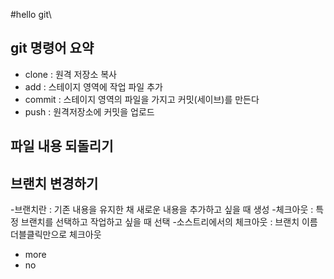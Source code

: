 #hello git\
 ## git 명령어 요약

- clone : 원격 저장소 복사
- add : 스테이지 영역에 작업 파일 추가
- commit : 스테이지 영역의 파일을 가지고 커밋(세이브)를 만든다
- push : 원격저장소에 커밋을 업로드 


## 파일 내용 되돌리기

## 브랜치 변경하기
-브랜치란 : 기존 내용을 유지한 채 새로운 내용을 추가하고 싶을 때 생성
-체크아웃 : 특정 브랜치를 선택하고 작업하고 싶을 때 선택
-소스트리에서의 체크아웃 : 브랜치 이름 더블클릭만으로 체크아웃

- more
- no
